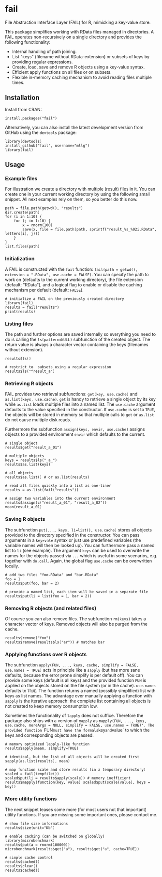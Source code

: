 # fail

File Abstraction Interface Layer (FAIL) for R, mimicking a key-value store.

This package simplifies working with RData files managed in directories.
A FAIL operates non-recursively on a single directory and provides the following functionality:

* Internal handling of path joining.
* List "keys" (filename without RData-extension) or subsets of keys by providing regular expressions.
* Create, load, save and remove R objects using a key-value syntax.
* Efficient apply functions on all files or on subsets.
* Flexible in-memory caching mechanism to avoid reading files multiple times.


## Installation

Install from CRAN:
```splus
install.packages("fail")
```

Alternatively, you can also install the latest development version from GitHub using the `devtools` package:
```splus
library(devtools)
install_github("fail", username="mllg")
library(fail)
```

## Usage

### Example files

For illustration we create a directory with multiple (result) files in it.
You can create one in your current working directory by using the following small snippet. All next examples rely on them, so you better do this now.

```splus
path = file.path(getwd(), "results")
dir.create(path)
for (i in 1:10) {
    for (j in 1:10) {
        x = rnorm(100)
        save(x, file = file.path(path, sprintf("result_%s_%02i.RData", letters[i], j)))
    }
}
list.files(path)
```

### Initialization

A FAIL is constructed with the `fail` function: `fail(path = getwd(), extension = ".RData", use.cache = FALSE)`.
You can specify the path to work on (defaults to the current working directory), the file extension (default: "RData"), and a logical flag to enable or disable the caching mechanism per default (default: `FALSE`).

```splus
# initialize a FAIL on the previously created directory
library(fail)
results = fail("results")
print(results)
```

### Listing files

The path and further options are saved internally so everything you need to do is calling the `ls(pattern=NULL)` subfunction of the created object.
The return value is always a character vector containing the keys (filenames without extension).

```splus
results$ls()

# restrict to  subsets using a regular expression
results$ls("^result_a")
```

### Retrieving R objects

FAIL provides two retrieval subfunctions: `get(key, use.cache)` and `as.list(keys, use.cache)`.
`get` is handy to retrieve a single object by its key while `as.list` loads multiple files into a named list.
The `use.cache` argument defaults to the value specified in the constructor.
If `use.cache` is set to `TRUE`, the objects will be stored in memory so that multiple calls to `get` or `as.list` do not cause multiple disk reads.

Furthermore the subfunction `assign(keys, envir, use.cache)` assigns objects to a provided environment `envir` which defaults to the current.

```splus
# single object
results$get("result_a_01")

# multiple objects
keys = results$ls("_a_")
results$as.list(keys)

# all objects
results$as.list() # or as.list(results)

# read all files quickly into a list as one-liner
results = as.list(fail("results"))

# assign two variables into the current environment
results$assign(c("result_a_01", "result_a_02"))
mean(result_a_01)
```

### Saving R objects

The subfunction `put(..., keys, li=list(), use.cache)` stores all objects provided to the directory specified in the constructor.
You can pass arguments in a `key=vale` syntax or just use predefined variables (the variable names will then be looked up).
You can furthermore pass a named list to `li` (see example).
The argument `keys` can be used to overwrite the names for the objects passed via `...` which is useful in some scenarios, e.g. together with `do.call`.
Again, the global flag `use.cache` can be overwritten locally.

```splus
# add two files "foo.RData" and "bar.RData"
foo = 1
results$put(foo, bar = 2)

# provide a named list, each item will be saved in a separate file
results$put(li = list(foo = 1, bar = 2))
```

### Removing R objects (and related files)

Of course you can also remove files. The subfunction `rm(keys)` takes a character vector of keys. Removed objects will also be purged from the cache.

```splus
results$remove("foo")
results$remove(results$ls("ar")) # matches bar
```

### Applying functions over R objects

The subfunction `apply(FUN, ..., keys, cache, simplify = FALSE, use.names = TRUE)` acts in  principle like a `sapply` (but has more sane defaults, because the error prone simplify is per default off).
You can provide some keys (default is all keys) and the provided function `FUN` is applied on the objects stored on the file system (or in the cache).
`use.names` defaults to `TRUE`. The function returns a named (possibly simplified) list with keys as list names.
The advantage over manually applying a function with `sapply` is the iterative approach: the complete list containing all objects is not created to keep memory consumption low.

Sometimes the functionality of `lapply` does not suffice. 
Therefore the package also ships with a version of `mapply` as `mapply(FUN, ..., keys, use.cache, moreArgs = NULL, simplify = FALSE, use.names = TRUE)'.
The provided function `FUN` must have the formals `key` and `value` to which the keys and corresponding objects are passed.

```splus
# memory optimized lapply-like function
results$apply(mean, simplify=TRUE)

# identical, but the list of all objects will be created first
sapply(as.list(results), mean)

# map function scale and store results (in a temporary directory)
scaled = fail(tempfile())
scaled$put(li = results$apply(scale)) # memory inefficient
results$mapply(function(key, value) scaled$put(scale(value), keys = key))

```

### More utility functions

The next snippet teases some more (for most users not that important) utility functions.
If you are missing some important ones, please contact me.

```splus
# show file size informations
results$size(unit="Kb")

# enable caching (can be switched on globally)
library(microbenchmark)
results$put(a = rnorm(100000))
microbenchmark(results$get("a"), results$get("a", cache=TRUE))

# simple cache control
results$cached()
results$clear()
results$cached()
```
